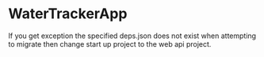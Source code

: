 # WaterTrackerApp

If you get exception the specified deps.json does not exist when attempting to migrate then change start up project to the web api project.
